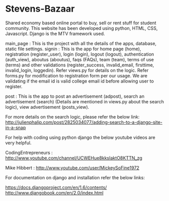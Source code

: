 Stevens-Bazaar
==============

Shared economy based online portal to buy, sell or rent stuff for student community.
This website has been developed using python, HTML, CSS, Javascript.
Django is the MTV framework used.

main_page : This is the project with all the details of the apps, database, static file settings.
signin    : This is the app for home page (home), registration (register_user), login (login), 
            logout (logout), authentication (auth_view), aboutus (aboutus), faqs (FAQs), team (team), 
            terms of use (terms) and other validations (register_success, invalid_email, firsttime, 
            invalid_login, loggedin). Refer views.py for details on the logic. 
            Refer forms.py for modification to registration form per our usage. 
            We are validating if the email id is valid college email id before allowing user to register.
         
post      : This is the app to post an advertisement (adpost), search an advertisement (search) (Details 
            are mentioned in views.py about the search logic), view advertisement (posts_view). 
            
            
For more details on the search logic, please refer the below link:
http://julienphalip.com/post/2825034077/adding-search-to-a-django-site-in-a-snap

For help with coding using python django the below youtube videos are very helpful.

CodingEntrepreneurs : http://www.youtube.com/channel/UCWEHue8kksIaktO8KTTN_zg 

Mike Hibbert        : http://www.youtube.com/user/MickeySoFine1972

For documentation on django and installation refer the below links:

https://docs.djangoproject.com/en/1.6/contents/
http://www.djangobook.com/en/2.0/index.html
